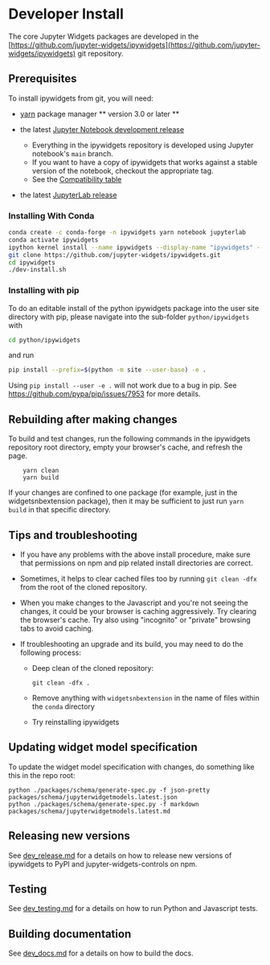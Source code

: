 # Developer Install

The core Jupyter Widgets packages are developed in the
[https://github.com/jupyter-widgets/ipywidgets](https://github.com/jupyter-widgets/ipywidgets) git repository.

## Prerequisites

To install ipywidgets from git, you will need:

- [yarn](https://yarnpkg.com/) package manager ** version 3.0 or later **

- the latest [Jupyter Notebook development release](https://github.com/jupyter/notebook/releases)

  - Everything in the ipywidgets repository is developed using Jupyter
    notebook's `main` branch.
  - If you want to have a copy of ipywidgets that works against a stable
    version of the notebook, checkout the appropriate tag.
  - See the
    [Compatibility table](https://github.com/jupyter-widgets/ipywidgets#compatibility)

- the latest [JupyterLab release](https://github.com/jupyterlab/jupyterlab/releases)

### Installing With Conda

```bash
conda create -c conda-forge -n ipywidgets yarn notebook jupyterlab
conda activate ipywidgets
ipython kernel install --name ipywidgets --display-name "ipywidgets" --sys-prefix
git clone https://github.com/jupyter-widgets/ipywidgets.git
cd ipywidgets
./dev-install.sh
```

### Installing with pip

To do an editable install of the python ipywidgets package into the user site directory with pip, please navigate into the sub-folder `python/ipywidgets` with

```bash
cd python/ipywidgets
```

and run

```bash
pip install --prefix=$(python -m site --user-base) -e .
```

Using `pip install --user -e .` will not work due to a bug in pip. See https://github.com/pypa/pip/issues/7953 for more details.

## Rebuilding after making changes

To build and test changes, run the following commands in the ipywidgets repository root directory, empty your browser's cache, and refresh the page.

        yarn clean
        yarn build

If your changes are confined to one package (for example, just in the widgetsnbextension package), then it may be sufficient to just run `yarn build` in that specific directory.

## Tips and troubleshooting

- If you have any problems with the above install procedure, make sure that
  permissions on npm and pip related install directories are correct.

- Sometimes, it helps to clear cached files too by running `git clean -dfx`
  from the root of the cloned repository.

- When you make changes to the Javascript and you're not seeing the changes,
  it could be your browser is caching aggressively. Try clearing the browser's
  cache. Try also using "incognito" or "private" browsing tabs to avoid
  caching.

- If troubleshooting an upgrade and its build, you may need to do the
  following process:

  - Deep clean of the cloned repository:

    ```
    git clean -dfx .
    ```

  - Remove anything with `widgetsnbextension` in the name of files within
    the `conda` directory

  - Try reinstalling ipywidgets

## Updating widget model specification

To update the widget model specification with changes, do something like this in the repo root:

```
python ./packages/schema/generate-spec.py -f json-pretty packages/schema/jupyterwidgetmodels.latest.json
python ./packages/schema/generate-spec.py -f markdown packages/schema/jupyterwidgetmodels.latest.md
```

## Releasing new versions

See [dev_release.md](dev_release.md) for a details on how to release new versions of ipywidgets to PyPI and jupyter-widgets-controls on npm.

## Testing

See [dev_testing.md](dev_testing.md) for a details on how to run Python and Javascript tests.

## Building documentation

See [dev_docs.md](dev_docs.md) for a details on how to build the docs.
